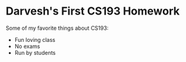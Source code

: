 # Darvesh's First CS193 Homework

Some of my favorite things about CS193:
- Fun loving class
- No exams
- Run by students
